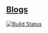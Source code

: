 ## [Blogs](https://www.nilayvishwakara.com/blogs)

[![Build Status](https://travis-ci.org/iwannabebot/blogs.svg?branch=master)](https://travis-ci.org/iwannabebot/blogs)
